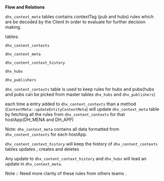 **Flow and Relations**

`dhx_context_meta` tables contains contextTag (pub and hubs) rules which
are be decoded by the Client In order to evaluate for further decision
making.

tables:

`dhx_content_contexts`

`dhx_context_meta`

`dhx_content_context_history`

`dhx_hubs`

`dhx_publishers`

`dhx_content_contexts` table is used to keep rules for hubs and
pubs(hubs and pubs can be picked from master tables `dhx_hubs` and
`dhx_publishers`)

each time a entry added to `dhx_content_contexts` than a method
(`ContextMeta::updateEntityContextMeta`) will update `dhx_context_meta`
table by fetching all the rules from `dhx_content_contexts` for that
hostApp(DH_MENA and DH_APP)

Note: `dhx_context_meta` contains all data formatted from
`dhx_content_contexts` for each hostApp.

`dhx_content_context_history` will keep the history of
`dhx_content_contexts` tables updates , creates and deletes

Any update to `dhx_content_context_history` and `dhx_hubs` will lead an
update in `dhx_context_meta`.

Note :: Need more clarity of these rules from others teams .

